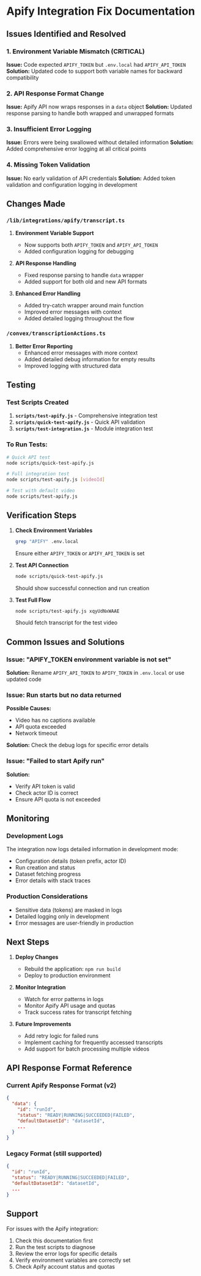# Apify Integration Fix Documentation

## Issues Identified and Resolved

### 1. Environment Variable Mismatch (CRITICAL)
**Issue:** Code expected `APIFY_TOKEN` but `.env.local` had `APIFY_API_TOKEN`
**Solution:** Updated code to support both variable names for backward compatibility

### 2. API Response Format Change
**Issue:** Apify API now wraps responses in a `data` object
**Solution:** Updated response parsing to handle both wrapped and unwrapped formats

### 3. Insufficient Error Logging
**Issue:** Errors were being swallowed without detailed information
**Solution:** Added comprehensive error logging at all critical points

### 4. Missing Token Validation
**Issue:** No early validation of API credentials
**Solution:** Added token validation and configuration logging in development

## Changes Made

### `/lib/integrations/apify/transcript.ts`
1. **Environment Variable Support**
   - Now supports both `APIFY_TOKEN` and `APIFY_API_TOKEN`
   - Added configuration logging for debugging

2. **API Response Handling**
   - Fixed response parsing to handle `data` wrapper
   - Added support for both old and new API formats

3. **Enhanced Error Handling**
   - Added try-catch wrapper around main function
   - Improved error messages with context
   - Added detailed logging throughout the flow

### `/convex/transcriptionActions.ts`
1. **Better Error Reporting**
   - Enhanced error messages with more context
   - Added detailed debug information for empty results
   - Improved logging with structured data

## Testing

### Test Scripts Created
1. **`scripts/test-apify.js`** - Comprehensive integration test
2. **`scripts/quick-test-apify.js`** - Quick API validation
3. **`scripts/test-integration.js`** - Module integration test

### To Run Tests:
```bash
# Quick API test
node scripts/quick-test-apify.js

# Full integration test
node scripts/test-apify.js [videoId]

# Test with default video
node scripts/test-apify.js
```

## Verification Steps

1. **Check Environment Variables**
   ```bash
   grep "APIFY" .env.local
   ```
   Ensure either `APIFY_TOKEN` or `APIFY_API_TOKEN` is set

2. **Test API Connection**
   ```bash
   node scripts/quick-test-apify.js
   ```
   Should show successful connection and run creation

3. **Test Full Flow**
   ```bash
   node scripts/test-apify.js xqyUdNxWAAE
   ```
   Should fetch transcript for the test video

## Common Issues and Solutions

### Issue: "APIFY_TOKEN environment variable is not set"
**Solution:** Rename `APIFY_API_TOKEN` to `APIFY_TOKEN` in `.env.local` or use updated code

### Issue: Run starts but no data returned
**Possible Causes:**
- Video has no captions available
- API quota exceeded
- Network timeout

**Solution:** Check the debug logs for specific error details

### Issue: "Failed to start Apify run"
**Solution:** 
- Verify API token is valid
- Check actor ID is correct
- Ensure API quota is not exceeded

## Monitoring

### Development Logs
The integration now logs detailed information in development mode:
- Configuration details (token prefix, actor ID)
- Run creation and status
- Dataset fetching progress
- Error details with stack traces

### Production Considerations
- Sensitive data (tokens) are masked in logs
- Detailed logging only in development
- Error messages are user-friendly in production

## Next Steps

1. **Deploy Changes**
   - Rebuild the application: `npm run build`
   - Deploy to production environment

2. **Monitor Integration**
   - Watch for error patterns in logs
   - Monitor Apify API usage and quotas
   - Track success rates for transcript fetching

3. **Future Improvements**
   - Add retry logic for failed runs
   - Implement caching for frequently accessed transcripts
   - Add support for batch processing multiple videos

## API Response Format Reference

### Current Apify Response Format (v2)
```json
{
  "data": {
    "id": "runId",
    "status": "READY|RUNNING|SUCCEEDED|FAILED",
    "defaultDatasetId": "datasetId",
    ...
  }
}
```

### Legacy Format (still supported)
```json
{
  "id": "runId",
  "status": "READY|RUNNING|SUCCEEDED|FAILED",
  "defaultDatasetId": "datasetId",
  ...
}
```

## Support

For issues with the Apify integration:
1. Check this documentation first
2. Run the test scripts to diagnose
3. Review the error logs for specific details
4. Verify environment variables are correctly set
5. Check Apify account status and quotas
